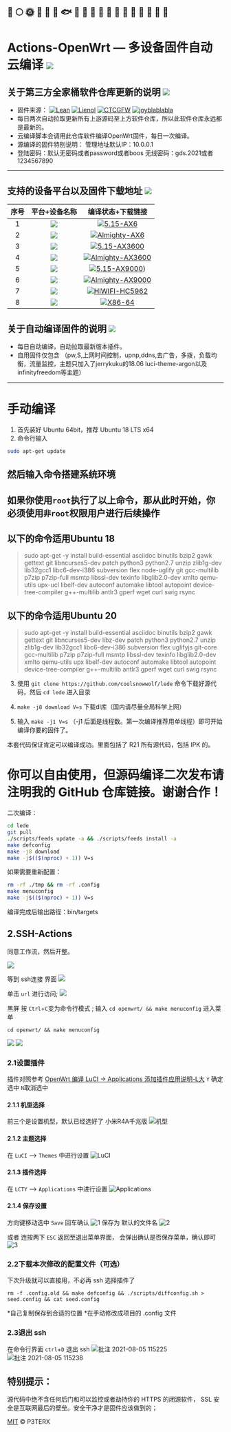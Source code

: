 🚀️
🌕️
🌞️
🍺️
🐳
🐠
🐟
🐡
🐬
🐋
🦈
🦆
🦅
🦉
🐓
🦃
🐌
🐌
🐌
-------------
Actions-OpenWrt — 多设备固件自动云编译 [![](https://img.shields.io/badge/-云编译固件-green.svg)](#云编译固件-)
======================
关于第三方全家桶软件仓库更新的说明 [![](https://img.shields.io/badge/-软件库更新说明-green.svg)](#软件库更新说明-)
-------------
- 固件来源：
[![Lean](https://img.shields.io/badge/Lede-Lean-red.svg?style=flat&logo=appveyor)](https://github.com/coolsnowwolf/lede) 
 [![Lienol](https://img.shields.io/badge/Package-Lienol-blueviolet.svg?style=flat&logo=appveyor)](https://github.com/Lienol/openwrt-package)  [![CTCGFW](https://img.shields.io/badge/OpenWrt-CTCGFW-orange.svg?style=flat&logo=appveyor)](https://github.com/project-openwrt/openwrt) [![joyblablabla](https://img.shields.io/badge/Mod-Joecaicai-success.svg?style=flat&logo=appveyor)](https://github.com/Joecaicai/Actions-OpenWrt/actions)
- 每日两次自动拉取更新所有上游源码至上方软件仓库，所以此软件仓库永远都是最新的。
- 云编译脚本会调用此仓库软件编译OpenWrt固件，每日一次编译。
- 源编译的固件特别说明： 管理地址默认IP：10.0.0.1 
- 登陆密码：默认无密码或者password或者boos 无线密码：gds.2021或者1234567890
-------------
支持的设备平台以及固件下载地址 [![](https://img.shields.io/badge/-设备及固件列表下载-green.svg)](#设备及固件列表下载-)
-------------

|    序号   |     平台+设备名称     |   编译状态+下载链接 |  
| :-----------------: | :-------------: |:-----------------: | 
| 1 |   [![](https://img.shields.io/badge/OpenWrt-5.15--AX6-green.svg)](https://github.com/Joecaicai/Actions-OpenWrt/actions/workflows/5.15-AX6.yml)|[![5.15-AX6](https://github.com/Joecaicai/Actions-OpenWrt/actions/workflows/5.15-AX6.yml/badge.svg)](https://github.com/Joecaicai/Actions-OpenWrt/actions/workflows/5.15-AX6.yml)|
| 2 |   [![](https://img.shields.io/badge/OpenWrt-AX6--Almighty-green.svg)](https://github.com/Joecaicai/Actions-OpenWrt/actions/workflows/AX6-Almighty.yml)|[![Almighty-AX6](https://github.com/Joecaicai/Actions-OpenWrt/actions/workflows/Almighty-AX6.yml/badge.svg)](https://github.com/Joecaicai/Actions-OpenWrt/actions/workflows/Almighty-AX6.yml)|
| 3 |   [![](https://img.shields.io/badge/OpenWrt-5.15--AX3600-green.svg)](https://github.com/Joecaicai/Actions-OpenWrt/actions/workflows/5.15-AX3600.yml)|[![5.15-AX3600](https://github.com/Joecaicai/Actions-OpenWrt/actions/workflows/5.15-AX3600.yml/badge.svg)](https://github.com/Joecaicai/Actions-OpenWrt/actions/workflows/5.15-AX3600.yml)|
| 4 |   [![](https://img.shields.io/badge/OpenWrt-Almighty--AX3600-green.svg)](https://github.com/Joecaicai/Actions-OpenWrt/actions/workflows/5.15-AX3600.yml)|[![Almighty-AX3600](https://github.com/Joecaicai/Actions-OpenWrt/actions/workflows/Almighty-AX3600.yml/badge.svg)](https://github.com/Joecaicai/Actions-OpenWrt/actions/workflows/Almighty-AX3600.yml)|
| 5 |   [![](https://img.shields.io/badge/OpenWrt-5.15--AX9000-green.svg)](https://github.com/Joecaicai/Actions-OpenWrt/actions/workflows/5.15-AX9000.yml)|[![5.15-AX9000](https://github.com/Joecaicai/Actions-OpenWrt/actions/workflows/5.15-AX9000.yml/badge.svg)](https://github.com/Joecaicai/Actions-OpenWrt/actions/workflows/5.15-AX9000.yml))|
| 6 |   [![](https://img.shields.io/badge/OpenWrt-Almighty--AX9000-green.svg)](https://github.com/Joecaicai/Actions-OpenWrt/actions/workflows/Almighty-AX9000.yml)|[![Almighty-AX9000](https://github.com/Joecaicai/Actions-OpenWrt/actions/workflows/Almighty-AX9000.yml/badge.svg)](https://github.com/Joecaicai/Actions-OpenWrt/actions/workflows/Almighty-AX9000.yml)|
| 7 |   [![](https://img.shields.io/badge/OpenWrt-HiWiFi--HC5962-green.svg)](https://github.com/Joecaicai/Actions-OpenWrt/actions/workflows/HIWIFI-HC5962.yml)|[![HIWIFI-HC5962](https://github.com/Joecaicai/AutoBuild-OpenWrt/actions/workflows/HIWIFI-HC5962.yml/badge.svg)](https://github.com/Joecaicai/AutoBuild-OpenWrt/actions/workflows/HIWIFI-HC5962.yml)|
| 8 |   [![](https://img.shields.io/badge/OpenWrt-X86--64-green.svg)](https://github.com/Joecaicai/AutoBuild-OpenWrt/actions/workflows/X86-64.yml)|[![X86-64](https://github.com/Joecaicai/AutoBuild-OpenWrt/actions/workflows/X86-64.yml/badge.svg)](https://github.com/Joecaicai/AutoBuild-OpenWrt/actions/workflows/X86-64_.yml)|

关于自动编译固件的说明 [![](https://img.shields.io/badge/-自动编译说明-green.svg)](#自动编译说明-)
-------------

- 每日自动编译，自动拉取最新版本插件。
- 自用固件仅包含 （pw,S,上网时间控制，upnp,ddns,去广告，多拨，负载均衡，流量监控，主题只加入了jerrykuku的18.06 luci-theme-argon以及infinityfreedom等主题）

-------------
手动编译
======================
1. 首先装好 Ubuntu 64bit，推荐  Ubuntu  18 LTS x64  
2. 命令行输入

```bash
sudo apt-get update
```
然后输入命令搭建系统环境
-------------
**如果你使用`root`执行了以上命令，那从此时开始，你必须使用`非root`权限用户进行后续操作**
-------------
以下的命令适用Ubuntu 18
-------------
>sudo apt-get -y install build-essential asciidoc binutils bzip2 gawk gettext git libncurses5-dev patch python3 python2.7 unzip zlib1g-dev lib32gcc1 libc6-dev-i386 subversion flex node-uglify git gcc-multilib p7zip p7zip-full msmtp libssl-dev texinfo libglib2.0-dev xmlto qemu-utils upx-ucl libelf-dev autoconf automake libtool autopoint device-tree-compiler g++-multilib antlr3 gperf wget curl swig rsync

以下的命令适用Ubuntu 20
-------------
>sudo apt-get -y install build-essential asciidoc binutils bzip2 gawk gettext git libncurses5-dev libz-dev patch python3 python2.7 unzip zlib1g-dev lib32gcc1 libc6-dev-i386 subversion flex uglifyjs git-core gcc-multilib p7zip p7zip-full msmtp libssl-dev texinfo libglib2.0-dev xmlto qemu-utils upx libelf-dev autoconf automake libtool autopoint device-tree-compiler g++-multilib antlr3 gperf wget curl swig rsync

3. 使用 `git clone https://github.com/coolsnowwolf/lede` 命令下载好源代码，然后 `cd lede` 进入目录

4. `make -j8 download V=s` 下载dl库（国内请尽量全局科学上网）

5. 输入 `make -j1 V=s` （-j1 后面是线程数。第一次编译推荐用单线程）即可开始编译你要的固件了。

本套代码保证肯定可以编译成功。里面包括了 R21 所有源代码，包括 IPK 的。

你可以自由使用，但源码编译二次发布请注明我的 GitHub 仓库链接。谢谢合作！
=

二次编译：
```bash
cd lede
git pull
./scripts/feeds update -a && ./scripts/feeds install -a
make defconfig
make -j8 download
make -j$(($(nproc) + 1)) V=s
```

如果需要重新配置：
```bash
rm -rf ./tmp && rm -rf .config
make menuconfig
make -j$(($(nproc) + 1)) V=s
```

编译完成后输出路径：bin/targets

## 2.SSH-Actions

同意工作流，然后开整。

![](https://gitee.com/Unkaer/blog/raw/master/images/material/20210307205947.webp)

等到 ssh连接 界面
![](https://gitee.com/Unkaer/blog/raw/master/images/material/20210307210916.webp)

单击 `url` 进行访问;
![](https://gitee.com/Unkaer/blog/raw/master/images/material/20210307210937.webp)

黑屏 按 `Ctrl`+`C`变为命令行模式 ;
输入 `cd openwrt/ && make menuconfig` 进入菜单

```
cd openwrt/ && make menuconfig
```

![](https://gitee.com/Unkaer/blog/raw/master/images/material/20210307211012.webp)
![](https://gitee.com/Unkaer/blog/raw/master/images/material/20210307211148.webp)

### 2.1设置插件
插件对照参考 [OpenWrt 编译 LuCI -> Applications 添加插件应用说明-L大](https://www.right.com.cn/forum/thread-3682029-1-1.html)
`Y` 确定选中 `N`取消选中

#### 2.1.1 机型选择
前三个是设置机型，默认已经选好了 小米R4A千兆版
![机型](https://user-images.githubusercontent.com/45261780/128300236-881f51d1-6475-4621-83f4-61775e01030e.png)

#### 2.1.2 主题选择
在 `LuCI` --> `Themes` 中进行设置
![LuCI](https://user-images.githubusercontent.com/45261780/128300627-a3af1f69-2c2f-49fa-86ce-8da6b3a0d0d4.png)

#### 2.1.3 插件选择
在 `LCTY` --> `Applications` 中进行设置
![Applications](https://user-images.githubusercontent.com/45261780/128300725-26799ad1-1bbb-4035-8ff0-aeaba1635dd3.png)

#### 2.1.4 保存设置
方向键移动选中 `Save` 回车确认
![1](https://user-images.githubusercontent.com/45261780/128300983-93ee554e-e72d-4082-8550-265ff087971e.png)
保存为 默认的文件名
![2](https://user-images.githubusercontent.com/45261780/128301040-705307f5-2b0b-42d0-b52c-5608807ebcd5.png)

或者 连按两下 `ESC` 返回至退出菜单界面，
会弹出确认是否保存菜单，确认即可
![3](https://user-images.githubusercontent.com/45261780/128301176-8f163e5e-84f3-4700-ba38-7732f4fe16f4.png)


### 2.2下载本次修改的配置文件（可选）
下次升级就可以直接用，不必再 ssh 选择插件了

```
rm -f .config.old && make defconfig && ./scripts/diffconfig.sh > seed.config && cat seed.config
```

*自己复制保存到合适的位置
*在手动修改成项目的 .config 文件

### 2.3退出 ssh
在命令行界面 `ctrl`+`D`  退出 ssh
![批注 2021-08-05 115225](https://user-images.githubusercontent.com/45261780/128301252-f054fa0a-6544-4770-8e99-217946f9b692.png)
![批注 2021-08-05 115238](https://user-images.githubusercontent.com/45261780/128301319-5b6969b1-94e5-43f7-97c7-6f69acbd92ec.png)


特别提示：
------
源代码中绝不含任何后门和可以监控或者劫持你的 HTTPS 的闭源软件， SSL 安全是互联网最后的壁垒。安全干净才是固件应该做到的；

[MIT](https://github.com/MuaCat/Actions-OpenWrt/blob/master/LICENSE) © P3TERX

